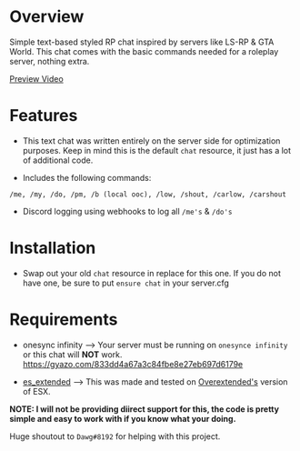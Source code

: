 # Overview

Simple text-based styled RP chat inspired by servers like LS-RP & GTA World. This chat comes with the basic commands needed for a roleplay server, nothing extra.

[Preview Video](https://www.youtube.com/watch?v=almWSs-W360&t=3s)

# Features

- This text chat was written entirely on the server side for optimization purposes. Keep in mind this is the default `chat` resource, it just has a lot of additional code.

- Includes the following commands:

`/me,
/my,
/do,
/pm,
/b (local ooc),
/low,
/shout,
/carlow,
/carshout`

- Discord logging using webhooks to log all `/me's` & `/do's`

# Installation

- Swap out your old `chat` resource in replace for this one. If you do not have one, be sure to put `ensure chat` in your server.cfg

# Requirements

- onesync infinity --> Your server must be running on `onesynce infinity` or this chat will **NOT** work. https://gyazo.com/833dd4a67a3c84fbe8e27eb697d6179e

- [es_extended](https://github.com/overextended/es_extended) --> This was made and tested on [Overextended's](https://github.com/overextended) version of ESX.

**NOTE: I will not be providing diirect support for this, the code is pretty simple and easy to work with if you know what your doing.**

Huge shoutout to `Dawg#8192` for helping with this project.
